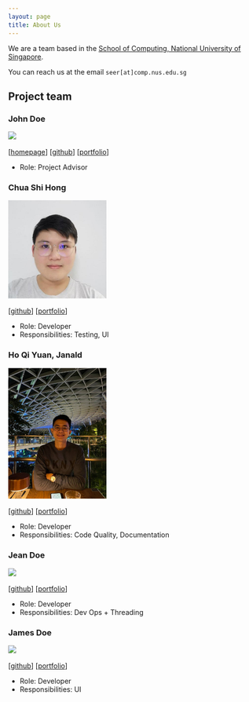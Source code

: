 ```yaml
---
layout: page
title: About Us
---
```


We are a team based in the [School of Computing, National University of Singapore](http://www.comp.nus.edu.sg).

You can reach us at the email `seer[at]comp.nus.edu.sg`

## Project team

### John Doe

<img src="images/johndoe.png" width="200px">

[[homepage](http://www.comp.nus.edu.sg/~damithch)]
[[github](https://github.com/johndoe)]
[[portfolio](team/johndoe.md)]

* Role: Project Advisor

### Chua Shi Hong

<img src="images/chuashihong.png" width="200px">

[[github](https://github.com/chuashihong)]
[[portfolio](team/chuashihong.md)]

* Role: Developer
* Responsibilities: Testing, UI

### Ho Qi Yuan, Janald

<img src="images/janald99.png" width="200px">

[[github](http://github.com/janald99)] [[portfolio](team/janald99.md)]

* Role: Developer
* Responsibilities: Code Quality, Documentation

### Jean Doe

<img src="images/johndoe.png" width="200px">

[[github](http://github.com/johndoe)]
[[portfolio](team/johndoe.md)]

* Role: Developer
* Responsibilities: Dev Ops + Threading

### James Doe

<img src="images/johndoe.png" width="200px">

[[github](http://github.com/johndoe)]
[[portfolio](team/johndoe.md)]

* Role: Developer
* Responsibilities: UI

